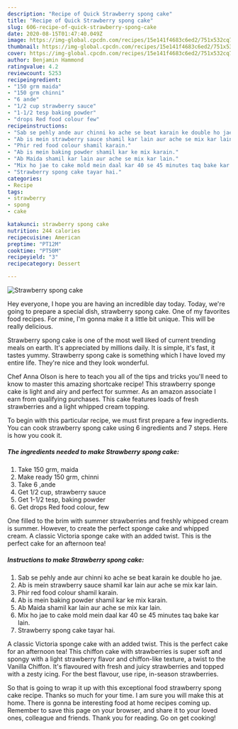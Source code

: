 ```yaml
---
description: "Recipe of Quick Strawberry spong cake"
title: "Recipe of Quick Strawberry spong cake"
slug: 606-recipe-of-quick-strawberry-spong-cake
date: 2020-08-15T01:47:40.049Z
image: https://img-global.cpcdn.com/recipes/15e141f4683c6ed2/751x532cq70/strawberry-spong-cake-recipe-main-photo.jpg
thumbnail: https://img-global.cpcdn.com/recipes/15e141f4683c6ed2/751x532cq70/strawberry-spong-cake-recipe-main-photo.jpg
cover: https://img-global.cpcdn.com/recipes/15e141f4683c6ed2/751x532cq70/strawberry-spong-cake-recipe-main-photo.jpg
author: Benjamin Hammond
ratingvalue: 4.2
reviewcount: 5253
recipeingredient:
- "150 grm maida"
- "150 grm chinni"
- "6 ande"
- "1/2 cup strawberry sauce"
- "1-1/2 tesp baking powder"
- "drops Red food colour few"
recipeinstructions:
- "Sab se pehly ande aur chinni ko ache se beat karain ke double ho jae."
- "Ab is mein strawberry sauce shamil kar lain aur ache se mix kar lain."
- "Phir red food colour shamil karain."
- "Ab is mein baking powder shamil kar ke mix karain."
- "Ab Maida shamil kar lain aur ache se mix kar lain."
- "Mix ho jae to cake mold mein daal kar 40 se 45 minutes taq bake kar lain."
- "Strawberry spong cake tayar hai."
categories:
- Recipe
tags:
- strawberry
- spong
- cake

katakunci: strawberry spong cake 
nutrition: 244 calories
recipecuisine: American
preptime: "PT12M"
cooktime: "PT50M"
recipeyield: "3"
recipecategory: Dessert

---
```



![Strawberry spong cake](https://img-global.cpcdn.com/recipes/15e141f4683c6ed2/751x532cq70/strawberry-spong-cake-recipe-main-photo.jpg)

Hey everyone, I hope you are having an incredible day today. Today, we're going to prepare a special dish, strawberry spong cake. One of my favorites food recipes. For mine, I'm gonna make it a little bit unique. This will be really delicious.

Strawberry spong cake is one of the most well liked of current trending meals on earth. It's appreciated by millions daily. It is simple, it's fast, it tastes yummy. Strawberry spong cake is something which I have loved my entire life. They're nice and they look wonderful.

Chef Anna Olson is here to teach you all of the tips and tricks you&#39;ll need to know to master this amazing shortcake recipe! This strawberry sponge cake is light and airy and perfect for summer. As an amazon associate I earn from qualifying purchases. This cake features loads of fresh strawberries and a light whipped cream topping.


To begin with this particular recipe, we must first prepare a few ingredients. You can cook strawberry spong cake using 6 ingredients and 7 steps. Here is how you cook it.

<!--inarticleads1-->

##### The ingredients needed to make Strawberry spong cake:

1. Take 150 grm, maida
1. Make ready 150 grm, chinni
1. Take 6 ,ande
1. Get 1/2 cup, strawberry sauce
1. Get 1-1/2 tesp, baking powder
1. Get drops Red food colour, few


One filled to the brim with summer strawberries and freshly whipped cream is summer. However, to create the perfect sponge cake and whipped cream. A classic Victoria sponge cake with an added twist. This is the perfect cake for an afternoon tea! 

<!--inarticleads2-->

##### Instructions to make Strawberry spong cake:

1. Sab se pehly ande aur chinni ko ache se beat karain ke double ho jae.
1. Ab is mein strawberry sauce shamil kar lain aur ache se mix kar lain.
1. Phir red food colour shamil karain.
1. Ab is mein baking powder shamil kar ke mix karain.
1. Ab Maida shamil kar lain aur ache se mix kar lain.
1. Mix ho jae to cake mold mein daal kar 40 se 45 minutes taq bake kar lain.
1. Strawberry spong cake tayar hai.


A classic Victoria sponge cake with an added twist. This is the perfect cake for an afternoon tea! This chiffon cake with strawberries is super soft and spongy with a light strawberry flavor and chiffon-like texture, a twist to the Vanilla Chiffon. It&#39;s flavoured with fresh and juicy strawberries and topped with a zesty icing. For the best flavour, use ripe, in-season strawberries. 

So that is going to wrap it up with this exceptional food strawberry spong cake recipe. Thanks so much for your time. I am sure you will make this at home. There is gonna be interesting food at home recipes coming up. Remember to save this page on your browser, and share it to your loved ones, colleague and friends. Thank you for reading. Go on get cooking!
